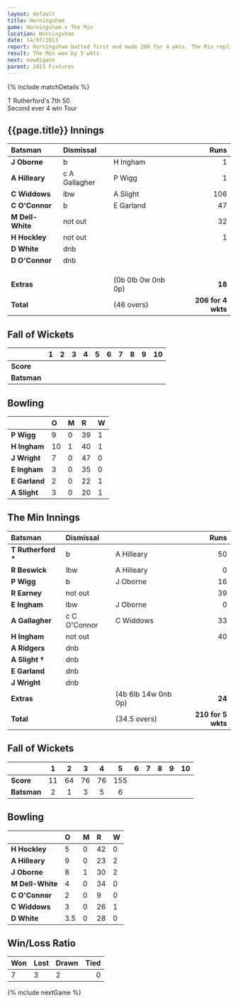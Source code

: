 ```yaml
---
layout: default
title: Horningsham
game: Horningsham v The Min
location: Horningsham
date: 14/07/2013
report: Horningsham batted first and made 206 for 4 wkts. The Min replied with 210 for 5 wkts
result: The Min won by 5 wkts
next: newdigate
parent: 2013 Fixtures
---
```


{% include matchDetails %}

T Rutherford's 7th 50. <br />
Second ever 4 win Tour

## {{page.title}} Innings

| Batsman | Dismissal |  | Runs |
|:---|:---|---|---:|
| **J Oborne** | b | H Ingham | 1 |
| **A Hilleary** | c A Gallagher | P Wigg | 1 |
| **C Widdows** | lbw | A Slight | 106 |
| **C O'Connor** | b | E Garland | 47 |
| **M Dell-White** | not out |  | 32 |
| **H Hockley** | not out |  | 1 |
| **D White** | dnb |  |  |
| **D O'Connor** | dnb |  |  |
|  |  |  |  |
|  |  |  |  |
|  |  |  |  |
| **Extras** | | (0b 0lb 0w 0nb 0p) | **18** |
| **Total** | | (46 overs) | **206 for 4 wkts** |

## Fall of Wickets

| | 1 | 2 | 3 | 4 | 5 | 6 | 7 | 8 | 9 | 10 |
|---|:---:|:---:|:---:|:---:|:---:|:---:|:---:|:---:|:---:|:---:|
| **Score** |  |  |  |  |  |  |  |  |  |  |
| **Batsman** |  |  |  |  |  |  |  |  |  |  |

## Bowling

| | O | M | R | W |
|---|:---|:---|:---|:---|
| **P Wigg** | 9 | 0 | 39 | 1 |
| **H Ingham** | 10 | 1 | 40 | 1 |
| **J Wright** | 7 | 0 | 47 | 0 |
| **E Ingham** | 3 | 0 | 35 | 0 |
| **E Garland** | 2 | 0 | 22 | 1 |
| **A Slight** | 3 | 0 | 20 | 1 |

## The Min Innings

| Batsman | Dismissal |  | Runs |
|:---|:---|---|---:|
| **T Rutherford &#42;** | b | A Hilleary | 50 |
| **R Beswick** | lbw | A Hilleary | 0 |
| **P Wigg** | b | J Oborne | 16 |
| **R Earney** | not out |  | 39 |
| **E Ingham** | lbw | J Oborne | 0 |
| **A Gallagher** | c C O'Connor | C Widdows | 33 |
| **H Ingham** | not out |  | 40 |
| **A Ridgers** | dnb |  |  |
| **A Slight &#8224;** | dnb |  |  |
| **E Garland** | dnb |  |  |
| **J Wright** | dnb |  |  |
| **Extras** | | (4b 6lb 14w 0nb 0p) | **24** |
| **Total** | | (34.5 overs) | **210 for 5 wkts** |

## Fall of Wickets

| | 1 | 2 | 3 | 4 | 5 | 6 | 7 | 8 | 9 | 10 |
|---|:---:|:---:|:---:|:---:|:---:|:---:|:---:|:---:|:---:|:---:|
| **Score** | 11 | 64 | 76 | 76 | 155 |  |  |  |  |  |
| **Batsman** | 2 | 1 | 3 | 5 | 6 |  |  |  |  |  |

## Bowling

| | O | M | R | W |
|---|:---|:---|:---|:---|
| **H Hockley** | 5 | 0 | 42 | 0 |
| **A Hilleary** | 9 | 0 | 23 | 2 |
| **J Oborne** | 8 | 1 | 30 | 2 |
| **M Dell-White** | 4 | 0 | 34 | 0 |
| **C O'Connor** | 2 | 0 | 9 | 0 |
| **C Widdows** | 3 | 0 | 26 | 1 |
| **D White** | 3.5 | 0 | 28 | 0 |

## Win/Loss Ratio

| Won | Lost | Drawn | Tied |
|:---|:---|:---|---:|
| 7 | 3 | 2 | 0 |

{% include nextGame %}